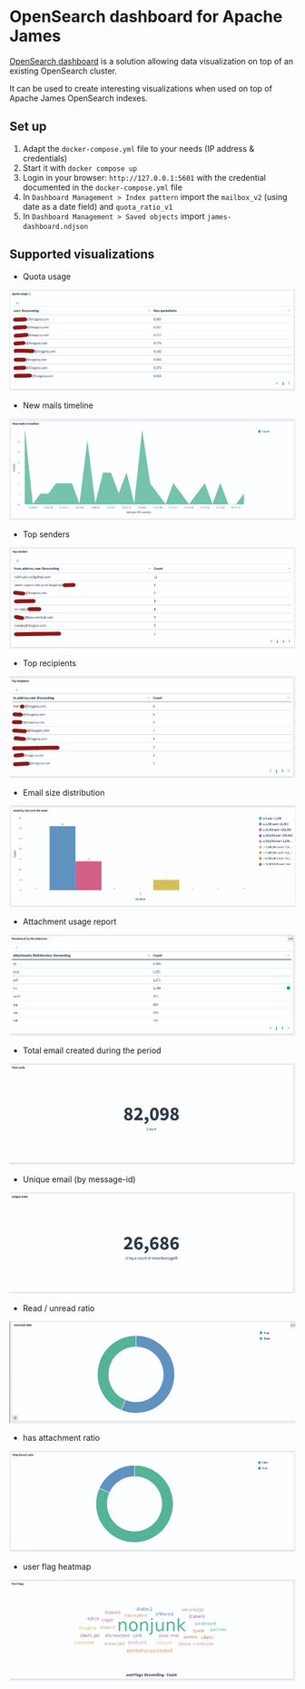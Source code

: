 # OpenSearch dashboard for Apache James

[OpenSearch dashboard](https://opensearch.org/docs/latest/dashboards/) is a solution allowing data visualization on top of an existing OpenSearch cluster.

It can be used to create interesting visualizations when used on top of Apache James OpenSearch indexes.

## Set up

1. Adapt the `docker-compose.yml` file to your needs (IP address & credentials)
2. Start it with `docker compose up`
3. Login in your browser: `http://127.0.0.1:5601` with the credential documented in the `docker-compose.yml` file
4. In `Dashboard Management > Index pattern` import the `mailbox_v2` (using date as a date field) and `quota_ratio_v1` 
5. In `Dashboard Management > Saved objects` import `james-dashboard.ndjson`

## Supported visualizations

 - Quota usage

![img.png](img.png)

 - New mails timeline

![img_1.png](img_1.png)

 - Top senders

![img_2.png](img_2.png)

 - Top recipients

![img_3.png](img_3.png)

 - Email size distribution

![img_4.png](img_4.png)

 - Attachment usage report

![img_5.png](img_5.png)

 - Total email created during the period

![img_6.png](img_6.png)

 - Unique email (by message-id)

![img_7.png](img_7.png)

 - Read / unread ratio

![img_8.png](img_8.png)

 - has attachment ratio

![img_9.png](img_9.png)

 - user flag heatmap

![img_10.png](img_10.png)